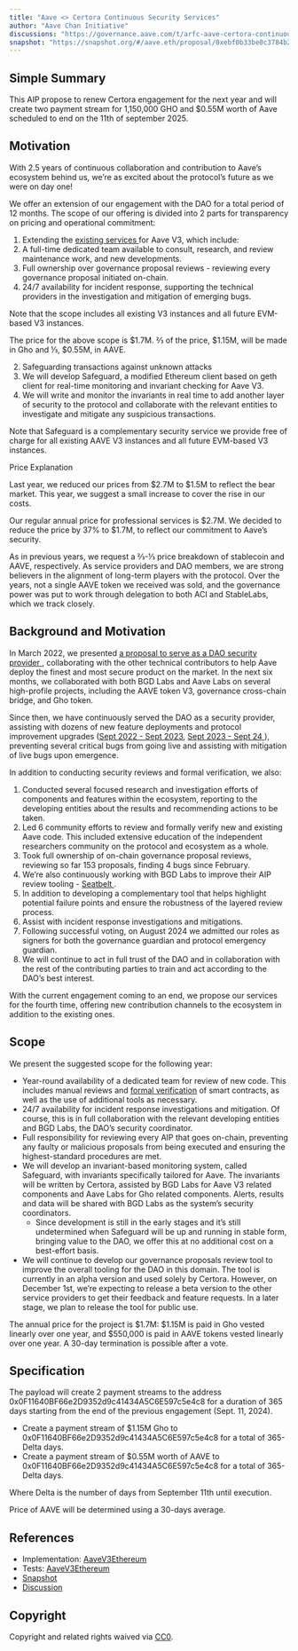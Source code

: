 ```yaml
---
title: "Aave <> Certora Continuous Security Services"
author: "Aave Chan Initiative"
discussions: "https://governance.aave.com/t/arfc-aave-certora-continuous-security-services/19262"
snapshot: "https://snapshot.org/#/aave.eth/proposal/0xebf0b33be0c3784b2928112414f08e31ac57705f49d46668bfef6fa6f761141d"
---
```


## Simple Summary

This AIP propose to renew Certora engagement for the next year and will create two payment stream for 1,150,000 GHO and $0.55M worth of Aave scheduled to end on the 11th of september 2025.

## Motivation

With 2.5 years of continuous collaboration and contribution to Aave’s ecosystem behind us, we’re as excited about the protocol’s future as we were on day one!

We offer an extension of our engagement with the DAO for a total period of 12 months. The scope of our offering is divided into 2 parts for transparency on pricing and operational commitment:

1. Extending the [existing services ](https://governance.aave.com/t/arfc-continuous-security-proposal-aave-certora/15732) for Aave V3, which include:
2. A full-time dedicated team available to consult, research, and review maintenance work, and new developments.
3. Full ownership over governance proposal reviews - reviewing every governance proposal initiated on-chain.
4. 24/7 availability for incident response, supporting the technical providers in the investigation and mitigation of emerging bugs.

Note that the scope includes all existing V3 instances and all future EVM-based V3 instances.

The price for the above scope is $1.7M. ⅔ of the price, $1.15M, will be made in Gho and ⅓, $0.55M, in AAVE.

2. Safeguarding transactions against unknown attacks
3. We will develop Safeguard, a modified Ethereum client based on geth client for real-time monitoring and invariant checking for Aave V3.
4. We will write and monitor the invariants in real time to add another layer of security to the protocol and collaborate with the relevant entities to investigate and mitigate any suspicious transactions.

Note that Safeguard is a complementary security service we provide free of charge for all existing AAVE V3 instances and all future EVM-based V3 instances.

Price Explanation

Last year, we reduced our prices from $2.7M to $1.5M to reflect the bear market. This year, we suggest a small increase to cover the rise in our costs.

Our regular annual price for professional services is $2.7M. We decided to reduce the price by 37% to $1.7M, to reflect our commitment to Aave’s security.

As in previous years, we request a ⅔-⅓ price breakdown of stablecoin and AAVE, respectively. As service providers and DAO members, we are strong believers in the alignment of long-term players with the protocol. Over the years, not a single AAVE token we received was sold, and the governance power was put to work through delegation to both ACI and StableLabs, which we track closely.

## Background and Motivation

In March 2022, we presented [a proposal to serve as a DAO security provider ](https://governance.aave.com/t/continuous-formal-verification/6308), collaborating with the other technical contributors to help Aave deploy the finest and most secure product on the market. In the next six months, we collaborated with both BGD Labs and Aave Labs on several high-profile projects, including the AAVE token V3, governance cross-chain bridge, and Gho token.

Since then, we have continuously served the DAO as a security provider, assisting with dozens of new feature deployments and protocol improvement upgrades ([Sept 2022 - Sept 2023](https://governance.aave.com/t/security-and-agility-of-aave-smart-contracts-via-continuous-formal-verification/10181/19), [Sept 2023 - Sept 24 ](https://docs.google.com/document/d/1RoJPYxxf_9MAlJ6hWdl5JRHHwMW8aXGjTBGX2c3PQv0/edit?usp=sharing)), preventing several critical bugs from going live and assisting with mitigation of live bugs upon emergence.

In addition to conducting security reviews and formal verification, we also:

1. Conducted several focused research and investigation efforts of components and features within the ecosystem, reporting to the developing entities about the results and recommending actions to be taken.
2. Led 6 community efforts to review and formally verify new and existing Aave code. This included extensive education of the independent researchers community on the protocol and ecosystem as a whole.
3. Took full ownership of on-chain governance proposal reviews, reviewing so far 153 proposals, finding 4 bugs since February.
4. We’re also continuously working with BGD Labs to improve their AIP review tooling - [Seatbelt ](https://github.com/bgd-labs/seatbelt-gov-v3).
5. In addition to developing a complementary tool that helps highlight potential failure points and ensure the robustness of the layered review process.
6. Assist with incident response investigations and mitigations.
7. Following successful voting, on August 2024 we admitted our roles as signers for both the governance guardian and protocol emergency guardian.
8. We will continue to act in full trust of the DAO and in collaboration with the rest of the contributing parties to train and act according to the DAO’s best interest.

With the current engagement coming to an end, we propose our services for the fourth time, offering new contribution channels to the ecosystem in addition to the existing ones.

## Scope

We present the suggested scope for the following year:

- Year-round availability of a dedicated team for review of new code. This includes manual reviews and [formal verification](https://medium.com/certora/certora-technology-white-paper-cae5ab0bdf1) of smart contracts, as well as the use of additional tools as necessary.
- 24/7 availability for incident response investigations and mitigation. Of course, this is in full collaboration with the relevant developing entities and BGD Labs, the DAO’s security coordinator.
- Full responsibility for reviewing every AIP that goes on-chain, preventing any faulty or malicious proposals from being executed and ensuring the highest-standard procedures are met.
- We will develop an invariant-based monitoring system, called Safeguard, with invariants specifically tailored for Aave. The invariants will be written by Certora, assisted by BGD Labs for Aave V3 related components and Aave Labs for Gho related components. Alerts, results and data will be shared with BGD Labs as the system’s security coordinators.
  - Since development is still in the early stages and it’s still undetermined when Safeguard will be up and running in stable form, bringing value to the DAO, we offer this at no additional cost on a best-effort basis.
- We will continue to develop our governance proposals review tool to improve the overall tooling for the DAO in this domain.
  The tool is currently in an alpha version and used solely by Certora. However, on December 1st, we’re expecting to release a beta version to the other service providers to get their feedback and feature requests. In a later stage, we plan to release the tool for public use.

The annual price for the project is $1.7M: $1.15M is paid in Gho vested linearly over one year, and $550,000 is paid in AAVE tokens vested linearly over one year. A 30-day termination is possible after a vote.

## Specification

The payload will create 2 payment streams to the address 0x0F11640BF66e2D9352d9c41434A5C6E597c5e4c8 for a duration of 365 days starting from the end of the previous engagement (Sept. 11, 2024).

- Create a payment stream of $1.15M Gho to 0x0F11640BF66e2D9352d9c41434A5C6E597c5e4c8 for a total of 365-Delta days.
- Create a payment stream of $0.55M worth of AAVE to 0x0F11640BF66e2D9352d9c41434A5C6E597c5e4c8 for a total of 365-Delta days.

Where Delta is the number of days from September 11th until execution.

Price of AAVE will be determined using a 30-days average.

## References

- Implementation: [AaveV3Ethereum](https://github.com/bgd-labs/aave-proposals-v3/blob/main/src/20241014_AaveV3Ethereum_AaveCertoraContinuousSecurityServices/AaveV3Ethereum_AaveCertoraContinuousSecurityServices_20241014.sol)
- Tests: [AaveV3Ethereum](https://github.com/bgd-labs/aave-proposals-v3/blob/main/src/20241014_AaveV3Ethereum_AaveCertoraContinuousSecurityServices/AaveV3Ethereum_AaveCertoraContinuousSecurityServices_20241014.t.sol)
- [Snapshot](https://snapshot.org/#/aave.eth/proposal/0xebf0b33be0c3784b2928112414f08e31ac57705f49d46668bfef6fa6f761141d)
- [Discussion](https://governance.aave.com/t/arfc-aave-certora-continuous-security-services/19262)

## Copyright

Copyright and related rights waived via [CC0](https://creativecommons.org/publicdomain/zero/1.0/).
